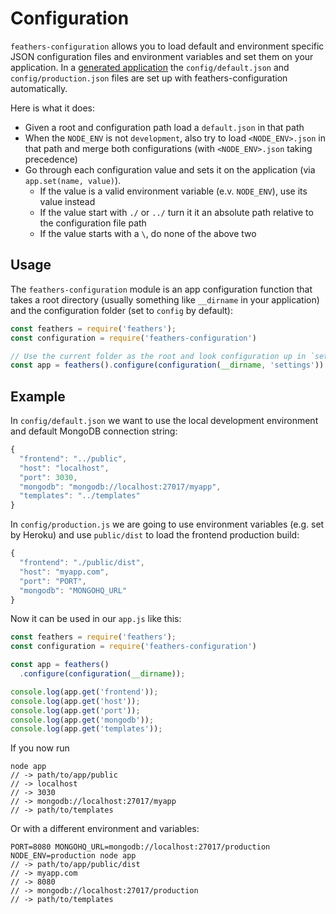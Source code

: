 # Configuration

`feathers-configuration` allows you to load default and environment specific JSON configuration files and environment variables and set them on your application. In a [generated application](../getting-started/readme.md) the `config/default.json` and `config/production.json` files are set up with feathers-configuration automatically.

Here is what it does:

- Given a root and configuration path load a `default.json` in that path
- When the `NODE_ENV` is not `development`, also try to load `<NODE_ENV>.json` in that path and merge both configurations (with `<NODE_ENV>.json` taking precedence)
- Go through each configuration value and sets it on the application (via `app.set(name, value)`).
  - If the value is a valid environment variable (e.v. `NODE_ENV`), use its value instead
  - If the value start with `./` or `../` turn it it an absolute path relative to the configuration file path
  - If the value starts with a `\`, do none of the above two

## Usage

The `feathers-configuration` module is an app configuration function that takes a root directory (usually something like `__dirname` in your application) and the configuration folder (set to `config` by default):

```js
const feathers = require('feathers');
const configuration = require('feathers-configuration')

// Use the current folder as the root and look configuration up in `settings`
const app = feathers().configure(configuration(__dirname, 'settings'))
```

## Example

In `config/default.json` we want to use the local development environment and default MongoDB connection string:

```js
{
  "frontend": "../public",
  "host": "localhost",
  "port": 3030,
  "mongodb": "mongodb://localhost:27017/myapp",
  "templates": "../templates"
}
```

In `config/production.js` we are going to use environment variables (e.g. set by Heroku) and use `public/dist` to load the frontend production build:

```js
{
  "frontend": "./public/dist",
  "host": "myapp.com",
  "port": "PORT",
  "mongodb": "MONGOHQ_URL"
}
```

Now it can be used in our `app.js` like this:

```js
const feathers = require('feathers');
const configuration = require('feathers-configuration')

const app = feathers()
  .configure(configuration(__dirname));

console.log(app.get('frontend'));
console.log(app.get('host'));
console.log(app.get('port'));
console.log(app.get('mongodb'));
console.log(app.get('templates'));
```

If you now run

```
node app
// -> path/to/app/public
// -> localhost
// -> 3030
// -> mongodb://localhost:27017/myapp
// -> path/to/templates
```

Or with a different environment and variables:

```
PORT=8080 MONGOHQ_URL=mongodb://localhost:27017/production NODE_ENV=production node app
// -> path/to/app/public/dist
// -> myapp.com
// -> 8080
// -> mongodb://localhost:27017/production
// -> path/to/templates
```
